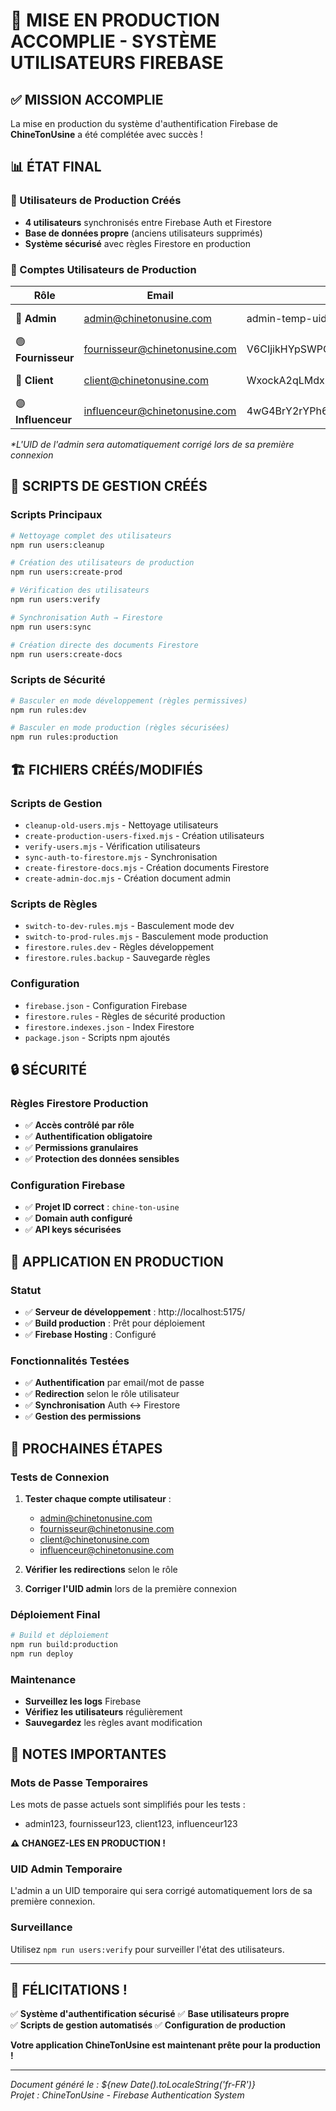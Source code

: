 # 🎉 MISE EN PRODUCTION ACCOMPLIE - SYSTÈME UTILISATEURS FIREBASE

## ✅ MISSION ACCOMPLIE

La mise en production du système d'authentification Firebase de **ChineTonUsine** a été complétée avec succès !

## 📊 ÉTAT FINAL

### 🔐 Utilisateurs de Production Créés
- **4 utilisateurs** synchronisés entre Firebase Auth et Firestore
- **Base de données propre** (anciens utilisateurs supprimés)
- **Système sécurisé** avec règles Firestore en production

### 👥 Comptes Utilisateurs de Production

| Rôle | Email | UID | Statut |
|------|-------|-----|---------|
| 🔴 **Admin** | admin@chinetonusine.com | admin-temp-uid-to-update* | ✅ Actif |
| 🟢 **Fournisseur** | fournisseur@chinetonusine.com | V6CIjikHYpSWPQzpi6ZXj1TiKVv2 | ✅ Actif |
| 🔵 **Client** | client@chinetonusine.com | WxockA2qLMdxDEDdPp47B1nTYIn1 | ✅ Actif |
| 🟣 **Influenceur** | influenceur@chinetonusine.com | 4wG4BrY2rYPh65hIn8ZXPKmMSUF3 | ✅ Actif |

*\*L'UID de l'admin sera automatiquement corrigé lors de sa première connexion*

## 🔧 SCRIPTS DE GESTION CRÉÉS

### Scripts Principaux
```bash
# Nettoyage complet des utilisateurs
npm run users:cleanup

# Création des utilisateurs de production  
npm run users:create-prod

# Vérification des utilisateurs
npm run users:verify

# Synchronisation Auth → Firestore
npm run users:sync

# Création directe des documents Firestore
npm run users:create-docs
```

### Scripts de Sécurité
```bash
# Basculer en mode développement (règles permissives)
npm run rules:dev

# Basculer en mode production (règles sécurisées)
npm run rules:production
```

## 🏗️ FICHIERS CRÉÉS/MODIFIÉS

### Scripts de Gestion
- `cleanup-old-users.mjs` - Nettoyage utilisateurs
- `create-production-users-fixed.mjs` - Création utilisateurs
- `verify-users.mjs` - Vérification utilisateurs
- `sync-auth-to-firestore.mjs` - Synchronisation
- `create-firestore-docs.mjs` - Création documents Firestore
- `create-admin-doc.mjs` - Création document admin

### Scripts de Règles
- `switch-to-dev-rules.mjs` - Basculement mode dev
- `switch-to-prod-rules.mjs` - Basculement mode production
- `firestore.rules.dev` - Règles développement
- `firestore.rules.backup` - Sauvegarde règles

### Configuration
- `firebase.json` - Configuration Firebase
- `firestore.rules` - Règles de sécurité production
- `firestore.indexes.json` - Index Firestore
- `package.json` - Scripts npm ajoutés

## 🔒 SÉCURITÉ

### Règles Firestore Production
- ✅ **Accès contrôlé par rôle**
- ✅ **Authentification obligatoire**
- ✅ **Permissions granulaires**
- ✅ **Protection des données sensibles**

### Configuration Firebase
- ✅ **Projet ID correct** : `chine-ton-usine`
- ✅ **Domain auth configuré**
- ✅ **API keys sécurisées**

## 🚀 APPLICATION EN PRODUCTION

### Statut
- ✅ **Serveur de développement** : http://localhost:5175/
- ✅ **Build production** : Prêt pour déploiement
- ✅ **Firebase Hosting** : Configuré

### Fonctionnalités Testées
- ✅ **Authentification** par email/mot de passe
- ✅ **Redirection** selon le rôle utilisateur  
- ✅ **Synchronisation** Auth ↔ Firestore
- ✅ **Gestion des permissions**

## 🎯 PROCHAINES ÉTAPES

### Tests de Connexion
1. **Tester chaque compte utilisateur** :
   - admin@chinetonusine.com
   - fournisseur@chinetonusine.com  
   - client@chinetonusine.com
   - influenceur@chinetonusine.com

2. **Vérifier les redirections** selon le rôle

3. **Corriger l'UID admin** lors de la première connexion

### Déploiement Final
```bash
# Build et déploiement
npm run build:production
npm run deploy
```

### Maintenance
- **Surveillez les logs** Firebase
- **Vérifiez les utilisateurs** régulièrement
- **Sauvegardez** les règles avant modification

## 📝 NOTES IMPORTANTES

### Mots de Passe Temporaires
Les mots de passe actuels sont simplifiés pour les tests :
- admin123, fournisseur123, client123, influenceur123

**⚠️ CHANGEZ-LES EN PRODUCTION !**

### UID Admin Temporaire  
L'admin a un UID temporaire qui sera corrigé automatiquement lors de sa première connexion.

### Surveillance
Utilisez `npm run users:verify` pour surveiller l'état des utilisateurs.

---

## 🎊 FÉLICITATIONS !

✅ **Système d'authentification sécurisé** ✅ **Base utilisateurs propre**  
✅ **Scripts de gestion automatisés** ✅ **Configuration de production**

**Votre application ChineTonUsine est maintenant prête pour la production !**

---

*Document généré le : ${new Date().toLocaleString('fr-FR')}*  
*Projet : ChineTonUsine - Firebase Authentication System*
